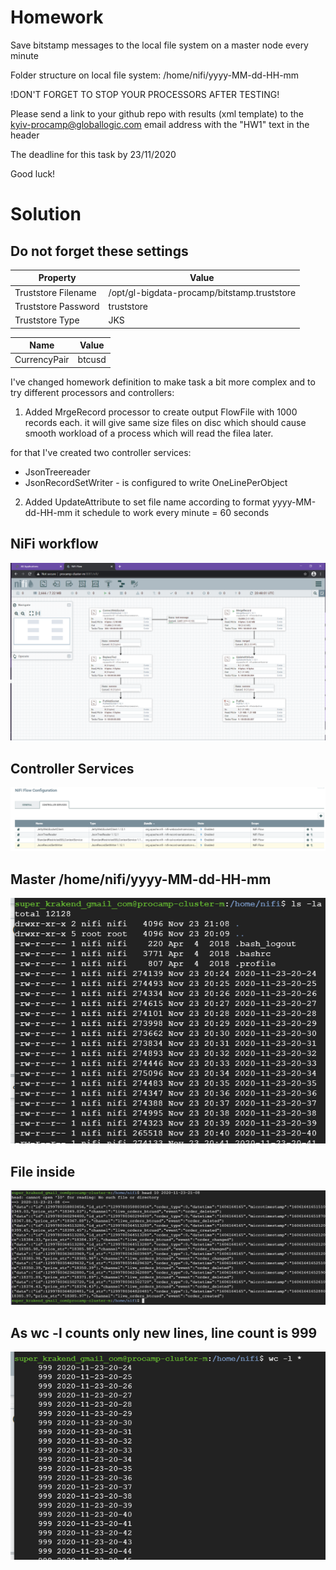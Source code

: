 # Homework

Save bitstamp messages to the local file system on a master node every minute

Folder structure on local file system: /home/nifi/yyyy-MM-dd-HH-mm

!DON'T FORGET TO STOP YOUR PROCESSORS AFTER TESTING!

Please send a link to your github repo with results (xml template) to the kyiv-procamp@globallogic.com email address with the "HW1" text in the header

The deadline for this task by 23/11/2020

Good luck!

# Solution

## Do not forget these settings

Property            | Value
--------------------|-------------------------------
Truststore Filename | /opt/gl-bigdata-procamp/bitstamp.truststore
Truststore Password | truststore
Truststore Type     | JKS

Name         | Value
-------------|-------------------------------
CurrencyPair | btcusd



  I've changed homework definition to make task a bit more complex 
and to try different processors and controllers:
  
1. Added MrgeRecord processor to create output FlowFile with 1000 records each.
it will give same size files on disc which should cause smooth workload of a
process which will read the filea later.

for that I've created two controller services:
- JsonTreereader
- JsonRecordSetWriter - is configured to write OneLinePerObject

2. Added UpdateAttribute to set file name according to format yyyy-MM-dd-HH-mm
it schedule to work every minute = 60 seconds

## NiFi workflow

![](images/001.png)

## Controller Services

![](images/002.png)

## Master /home/nifi/yyyy-MM-dd-HH-mm

![](images/003.png)

## File inside

![](images/004.png)

## As wc -l counts only new lines, line count is 999

![](images/005.png)